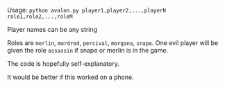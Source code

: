 Usage: `python avalon.py player1,player2,...,playerN role1,role2,...,roleM`

Player names can be any string

Roles are `merlin`, `mordred`, `percival`, `morgana`, `snape`.
One evil player will be given the role `assassin` if snape or merlin is in the game.

The code is hopefully self-explanatory.

It would be better if this worked on a phone.

